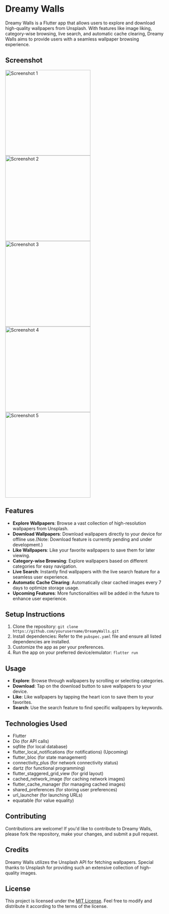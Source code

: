 # Dreamy Walls

Dreamy Walls is a Flutter app that allows users to explore and download high-quality wallpapers from
Unsplash. With features like image liking, category-wise browsing, live search, and automatic cache
clearing, Dreamy Walls aims to provide users with a seamless wallpaper browsing experience.

## Screenshot

<p float="left">
  <img src="https://raw.githubusercontent.com/dhruvin771/Dreamy_Walls/main/screenshot/1.png" width="270" alt="Screenshot 1" />
  <img src="https://raw.githubusercontent.com/dhruvin771/Dreamy_Walls/main/screenshot/2.png" width="270" alt="Screenshot 2" />
  <img src="https://raw.githubusercontent.com/dhruvin771/Dreamy_Walls/main/screenshot/3.png" width="270" alt="Screenshot 3" />
<img src="https://raw.githubusercontent.com/dhruvin771/Dreamy_Walls/main/screenshot/4.png" width="270" alt="Screenshot 4" />
  <img src="https://raw.githubusercontent.com/dhruvin771/Dreamy_Walls/main/screenshot/5.png" width="270" alt="Screenshot 5" />
</p>

## Features

- **Explore Wallpapers**: Browse a vast collection of high-resolution wallpapers from Unsplash.
- **Download Wallpapers**: Download wallpapers directly to your device for offline use.(Note:
  Download feature is currently pending and under development.)
- **Like Wallpapers**: Like your favorite wallpapers to save them for later viewing.
- **Category-wise Browsing**: Explore wallpapers based on different categories for easy navigation.
- **Live Search**: Instantly find wallpapers with the live search feature for a seamless user
  experience.
- **Automatic Cache Clearing**: Automatically clear cached images every 7 days to optimize storage
  usage.
- **Upcoming Features**: More functionalities will be added in the future to enhance user
  experience.

## Setup Instructions

1. Clone the repository: `git clone https://github.com/yourusername/DreamyWalls.git`
2. Install dependencies: Refer to the `pubspec.yaml` file and ensure all listed dependencies are
   installed.
3. Customize the app as per your preferences.
4. Run the app on your preferred device/emulator: `flutter run`

## Usage

- **Explore**: Browse through wallpapers by scrolling or selecting categories.
- **Download**: Tap on the download button to save wallpapers to your device.
- **Like**: Like wallpapers by tapping the heart icon to save them to your favorites.
- **Search**: Use the search feature to find specific wallpapers by keywords.

## Technologies Used

- Flutter
- Dio (for API calls)
- sqflite (for local database)
- flutter_local_notifications (for notifications) (Upcoming)
- flutter_bloc (for state management)
- connectivity_plus (for network connectivity status)
- dartz (for functional programming)
- flutter_staggered_grid_view (for grid layout)
- cached_network_image (for caching network images)
- flutter_cache_manager (for managing cached images)
- shared_preferences (for storing user preferences)
- url_launcher (for launching URLs)
- equatable (for value equality)

## Contributing

Contributions are welcome! If you'd like to contribute to Dreamy Walls, please fork the repository,
make your changes, and submit a pull request.

## Credits

Dreamy Walls utilizes the Unsplash API for fetching wallpapers. Special thanks to Unsplash for
providing such an extensive collection of high-quality images.

## License

This project is licensed under the [MIT License](https://opensource.org/licenses/MIT). Feel free to
modify and distribute it according to the terms of the license.